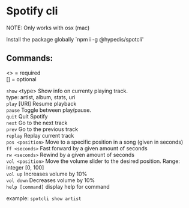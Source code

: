 # Spotify cli

NOTE: Only works with osx (mac)

Install the package globally
`npm i -g @hypedis/spotcli'

## Commands:

\<\> = required<br>
[] = optional<br>

`show` \<type\> Show info on currenty playing track.<br>
type: artist, album, stats, uri<br>
`play` [URI] Resume playback<br>
`pause` Toggle between play/pause.<br>
`quit` Quit Spotify<br>
`next` Go to the next track<br>
`prev` Go to the previous track<br>
`replay` Replay current track<br>
`pos <position>` Move to a specific position in a song (given in seconds)<br>
`ff <seconds>` Fast forward by a given amount of seconds<br>
`rw <seconds>` Rewind by a given amount of seconds<br>
`vol <position>` Move the volume slider to the desired position. Range: integer [0, 100]<br>
`vol up` Increases volume by 10%<br>
`vol down` Decreases volume by 10%<br>
`help [command]` display help for command<br>

example: `spotcli show artist`
